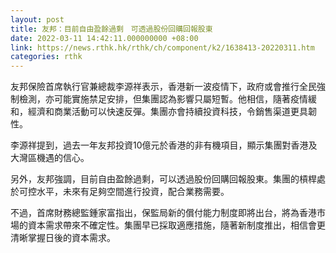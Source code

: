 ```yaml
---
layout: post
title: 友邦：目前自由盈餘過剩　可透過股份回購回報股東
date: 2022-03-11 14:42:11.000000000 +08:00
link: https://news.rthk.hk/rthk/ch/component/k2/1638413-20220311.htm
categories: rthk
---
```


友邦保險首席執行官兼總裁李源祥表示，香港新一波疫情下，政府或會推行全民強制檢測，亦可能實施禁足安排，但集團認為影響只屬短暫。他相信，隨著疫情緩和，經濟和商業活動可以快速反彈。集團亦會持續投資科技，令銷售渠道更具韌性。

李源祥提到，過去一年友邦投資10億元於香港的非有機項目，顯示集團對香港及大灣區機遇的信心。

另外，友邦強調，目前自由盈餘過剩，可以透過股份回購回報股東。集團的槓桿處於可控水平，未來有足夠空間進行投資，配合業務需要。

不過，首席財務總監鍾家富指出，保監局新的償付能力制度即將出台，將為香港市場的資本需求帶來不確定性。集團早已採取適應措施，隨著新制度推出，相信會更清晰掌握日後的資本需求。
